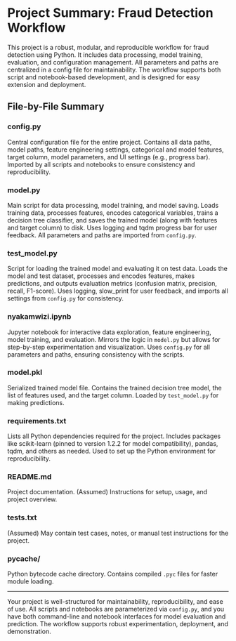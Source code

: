 # Project Summary: Fraud Detection Workflow

This project is a robust, modular, and reproducible workflow for fraud detection using Python. It includes data processing, model training, evaluation, and configuration management. All parameters and paths are centralized in a config file for maintainability. The workflow supports both script and notebook-based development, and is designed for easy extension and deployment.

## File-by-File Summary

### config.py
Central configuration file for the entire project. Contains all data paths, model paths, feature engineering settings, categorical and model features, target column, model parameters, and UI settings (e.g., progress bar). Imported by all scripts and notebooks to ensure consistency and reproducibility.

### model.py
Main script for data processing, model training, and model saving. Loads training data, processes features, encodes categorical variables, trains a decision tree classifier, and saves the trained model (along with features and target column) to disk. Uses logging and tqdm progress bar for user feedback. All parameters and paths are imported from `config.py`.

### test_model.py
Script for loading the trained model and evaluating it on test data. Loads the model and test dataset, processes and encodes features, makes predictions, and outputs evaluation metrics (confusion matrix, precision, recall, F1-score). Uses logging, slow_print for user feedback, and imports all settings from `config.py` for consistency.

### nyakamwizi.ipynb
Jupyter notebook for interactive data exploration, feature engineering, model training, and evaluation. Mirrors the logic in `model.py` but allows for step-by-step experimentation and visualization. Uses `config.py` for all parameters and paths, ensuring consistency with the scripts.

### model.pkl
Serialized trained model file. Contains the trained decision tree model, the list of features used, and the target column. Loaded by `test_model.py` for making predictions.

### requirements.txt
Lists all Python dependencies required for the project. Includes packages like scikit-learn (pinned to version 1.2.2 for model compatibility), pandas, tqdm, and others as needed. Used to set up the Python environment for reproducibility.

### README.md
Project documentation. (Assumed) Instructions for setup, usage, and project overview.

### tests.txt
(Assumed) May contain test cases, notes, or manual test instructions for the project.

### __pycache__/
Python bytecode cache directory. Contains compiled `.pyc` files for faster module loading.

---

Your project is well-structured for maintainability, reproducibility, and ease of use. All scripts and notebooks are parameterized via `config.py`, and you have both command-line and notebook interfaces for model evaluation and prediction. The workflow supports robust experimentation, deployment, and demonstration.
